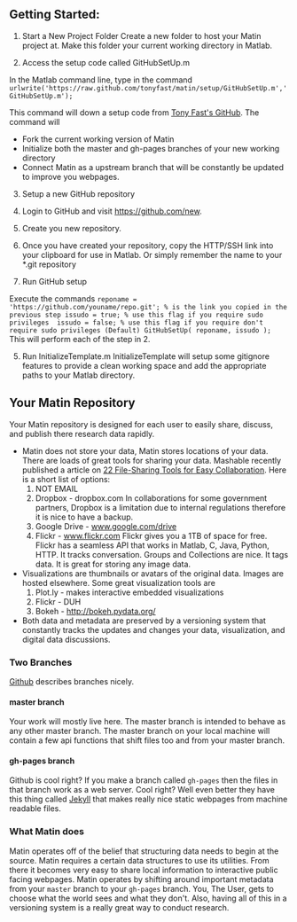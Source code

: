 ## Getting Started:
1. Start a New Project Folder
Create a new folder to host your Matin project at.  Make this folder your current working
directory in Matlab.

2. Access the setup code called GitHubSetUp.m

In the Matlab command line, type in the command 
`urlwrite('https://raw.github.com/tonyfast/matin/setup/GitHubSetUp.m','GitHubSetUp.m');`

This command will down a setup code from [Tony Fast's GitHub](www.github.com/tonyfast).  The command will
  + Fork the current working version of Matin
  + Initialize both the master and gh-pages branches of your new working directory
  + Connect Matin as a upstream branch that will be constantly be updated to improve you webpages.

3. Setup a new GitHub repository

  1. Login to GitHub and visit https://github.com/new.
  2. Create you new repository.
  3. Once you have created your repository, copy the HTTP/SSH link into your clipboard for use in Matlab.  Or simply remember the name to your *.git repository

4. Run GitHub setup

Execute the commands 
``
reponame = 'https://github.com/youname/repo.git'; % is the link you copied in the previous step
issudo = true; % use this flag if you require sudo privileges 
issudo = false; % use this flag if you require don't require sudo privileges (Default)
GitHubSetUp( reponame, issudo );
``
This will perform each of the step in 2.

5. Run InitializeTemplate.m
InitializeTemplate will setup some gitignore features to provide a clean working space and add the appropriate paths to your Matlab directory.


## Your Matin Repository
Your Matin repository is designed for each user to easily share, discuss, and publish there research data rapidly.
* Matin does not store your data, Matin stores locations of your data.  There are loads of great tools for sharing your data.  Mashable recently published a article on [22 File-Sharing Tools for Easy Collaboration](http://mashable.com/2014/03/06/file-sharing-tools/?utm_cid=mash-com-li-main-link).  Here is a short list of options:
   1. NOT EMAIL
   2. Dropbox - dropbox.com
In collaborations for some government partners, Dropbox is a limitation due to internal regulations therefore it is nice to have a backup.   
   3. Google Drive - www.google.com/drive
   4. Flickr - www.flickr.com
Flickr gives you a 1TB of space for free.  Flickr has a seamless API that works in Matlab, C, Java, Python, HTTP.  It tracks conversation.  Groups and Collections are nice.  It tags data.  It is great for storing any image data.
* Visualizations are thumbnails or avatars of the original data.  Images are hosted elsewhere.  Some great visualization tools are
   1. Plot.ly - makes interactive embedded visualizations
   2. Flickr - DUH
   3. Bokeh - http://bokeh.pydata.org/
* Both data and metadata are preserved by a versioning system that constantly tracks the updates and changes your data, visualization, and digital data discussions.

### Two Branches
[Github](https://help.github.com/articles/branching-out#branches) describes branches nicely.

#### master branch
Your work will mostly live here.  The master branch is intended to behave as any other master branch.  The master branch on your local machine will contain a few api functions that shift files too and from your master branch.

#### gh-pages branch
Github is cool right?  If you make a branch called `gh-pages` then the files in that branch work as a web server.  Cool right?  Well even better they have this thing called [Jekyll](jekyllrb.com) that makes really nice static webpages from machine readable files.

### What Matin does
Matin operates off of the belief that structuring data needs to begin at the source.  Matin requires a certain data structures to use its utilities.  From there it becomes very easy to share local information to interactive public facing webpages.  Matin operates by shifting around important metadata from your `master` branch to your `gh-pages` branch.  You, The User, gets to choose what the world sees and what they don't.  Also, having all of this in a versioning system is a really great way to conduct research.

